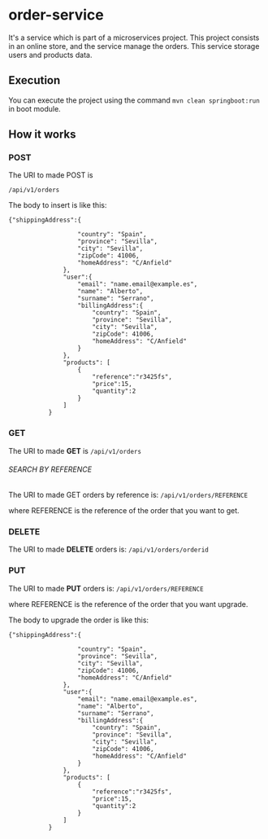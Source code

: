 # order-service

It's a service which is part of a microservices project. This project consists in an online store, and the service manage the orders.
This service storage users and products data.


## Execution

You can execute the project using the command `mvn clean springboot:run` in boot module. 

## How it works

### POST
The URI to made POST is 

`/api/v1/orders`

The body to insert is like this:
```
{"shippingAddress":{
   
                   "country": "Spain",
                   "province": "Sevilla",
                   "city": "Sevilla",
                   "zipCode": 41006,
                   "homeAddress": "C/Anfield"
               },
               "user":{
                   "email": "name.email@example.es",
                   "name": "Alberto",
                   "surname": "Serrano",
                   "billingAddress":{
                       "country": "Spain",
                       "province": "Sevilla",
                       "city": "Sevilla",
                       "zipCode": 41006,
                       "homeAddress": "C/Anfield"
                   }
               },
               "products": [
                   {
                       "reference":"r3425fs",
                       "price":15, 
                       "quantity":2
                   }
               ]
           }
````              
### GET

The URI to made  **GET** is
 `/api/v1/orders`
###### SEARCH BY REFERENCE
 The URI to made GET orders by reference is:
`/api/v1/orders/REFERENCE`

where REFERENCE is the reference of the order that you want to get.        
### DELETE
 The URI to made **DELETE** orders is:
`/api/v1/orders/orderid`

### PUT
 The URI to made **PUT** orders is:
`/api/v1/orders/REFERENCE`

where REFERENCE is the reference of the order that you want upgrade. 

The body to upgrade the order is like this:
```
{"shippingAddress":{
   
                   "country": "Spain",
                   "province": "Sevilla",
                   "city": "Sevilla",
                   "zipCode": 41006,
                   "homeAddress": "C/Anfield"
               },
               "user":{
                   "email": "name.email@example.es",
                   "name": "Alberto",
                   "surname": "Serrano",
                   "billingAddress":{
                       "country": "Spain",
                       "province": "Sevilla",
                       "city": "Sevilla",
                       "zipCode": 41006,
                       "homeAddress": "C/Anfield"
                   }
               },
               "products": [
                   {
                       "reference":"r3425fs",
                       "price":15, 
                       "quantity":2
                   }
               ]
           }
````        
